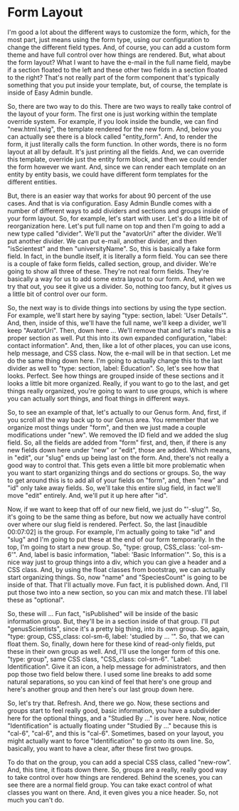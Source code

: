 # Form Layout

I'm good a lot about the different ways to customize the form, which, for the most part, just means using the form type, using our configuration to change the different field types. And, of course, you can add a custom form theme and have full control over how things are rendered. But, what about the form layout? What I want to have the e-mail in the full name field, maybe if a section floated to the left and these other two fields in a section floated to the right? That's not really part of the form component that's typically something that you put inside your template, but, of course, the template is inside of Easy Admin bundle.

So, there are two way to do this. There are two ways to really take control of the layout of your form. The first one is just working within the template override system. For example, if you look inside the bundle, we can find "new.html.twig", the template rendered for the new form. And, below you can actually see there is a block called "entity_form". And, to render the form, it just literally calls the form function. In other words, there is no form layout at all by default. It's just printing all the fields. And, we can override this template, override just the entity form block, and then we could render the form however we want. And, since we can render each template on an entity by entity basis, we could have different form templates for the different entities.

But, there is an easier way that works for about 90 percent of the use cases. And that is via configuration. Easy Admin Bundle comes with a number of different ways to add dividers and sections and groups inside of your form layout. So, for example, let's start with user. Let's do a little bit of reorganization here. Let's put full name on top and then I'm going to add a new type called "divider". We'll put the "avatorUri" after the divider. We'll put another divider. We can put e-mail, another divider, and then "isScientest" and then "universityName". So, this is basically a fake form field. In fact, in the bundle itself, it is literally a form field. You can see there is a couple of fake form fields, called section, group, and divider. We're going to show all three of these. They're not real form fields. They're basically a way for us to add some extra layout to our form. And, when we try that out, you see it give us a divider. So, nothing too fancy, but it gives us a little bit of control over our form.

So, the next way is to divide things into sections by using the type section. For example, we'll start here by saying "type: section, label: 'User Details'". And, then, inside of this, we'll have the full name, we'll keep a divider, we'll keep "AvatorUri". Then, down here ... We'll remove that and let's make this a proper section as well. Put this into its own expanded configuration, "label: contact information". And, then, like a lot of other places, you can use icons, help message, and CSS class. Now, the e-mail will be in that section. Let me do the same thing down here. I'm going to actually change this to the last divider as well to "type: section, label: Education". So, let's see how that looks. Perfect. See how things are grouped inside of these sections and it looks a little bit more organized. Really, if you want to go to the last, and get things really organized, you're going to want to use groups, which is where you can actually sort things, and float things in different ways.

So, to see an example of that, let's actually to our Genus form. And, first, if you scroll all the way back up to our Genus area. You remember that we organize most things under "form", and then we just made a couple modifications under "new". We removed the ID field and we added the slug field. So, all the fields are added from "form" first, and, then, if there is any new fields down here under "new" or "edit", those are added. Which means, in "edit", our "slug" ends up being last on the form. And, there's not really a good way to control that. This gets even a little bit more problematic when you want to start organizing things and do sections or groups. So, the way to get around this is to add all of your fields on "form", and, then "new" and "id" only take away fields. So, we'll take this entire slug field, in fact we'll move "edit" entirely. And, we'll put it up here after "id".

Now, if we want to keep that off of our new field, we just do "'-slug'". So, it's going to be the same thing as before, but now we actually have control over where our slug field is rendered. Perfect. So, the last [inaudible 00:07:02] is the group. For example, I'm actually going to take "id" and "slug" and I'm going to put these at the end of our form temporarily. In the top, I'm going to start a new group. So, "type: group, CSS_class: 'col-sm-6'". And, label is basic information, "label: 'Basic Information'". So, this is a nice way just to group things into a div, which you can give a header and a CSS class. And, by using the float classes from bootstrap, we can actually start organizing things. So, now "name" and "SpeciesCount" is going to be inside of that. That I'll actually move. Fun fact, it is published down. And, I'll put those two into a new section, so you can mix and match these. I'll label these as "optional".

So, these will ... Fun fact, "isPublished" will be inside of the basic information group. But, they'll be in a section inside of that group. I'll put "genusScientists", since it's a pretty big thing, into its own group. So, again, "type: group, CSS_class: col-sm-6, label: 'studied by ... '". So, that we can float them. So, finally, down here for these kind of read-only fields, put these in their own group as well. And, I'll use the longer form of this one. "type: group", same CSS class, "CSS_class: col-sm-6". "Label: Identification". Give it an icon, a help message for administrators, and then pop those two field below there. I used some line breaks to add some natural separations, so you can kind of feel that here's one group and here's another group and then here's our last group down here.

So, let's try that. Refresh. And, there we go. Now, these sections and groups start to feel really good, basic information, you have a subdivider here for the optional things, and a "Studied By ..." is over here. Now, notice "Identification" is actually floating under "Studied By ..." because this is "cal-6", "cal-6", and this is "cal-6". Sometimes, based on your layout, you might actually want to force "Identification" to go onto its own line. So, basically, you want to have a clear, after these first two groups.

To do that on the group, you can add a special CSS class, called "new-row". And, this time, it floats down there. So, groups are a really, really good way to take control over how things are rendered. Behind the scenes, you can see there are a normal field group. You can take exact control of what classes you want on there. And, it even gives you a nice header. So, not much you can't do.

